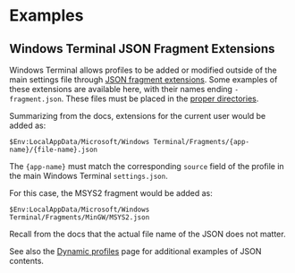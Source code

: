 # Examples

## Windows Terminal JSON Fragment Extensions

Windows Terminal allows profiles to be added or modified outside of the main
settings file through [JSON fragment extensions][winterm-json-fragment]. Some
examples of these extensions are available here, with their names ending
`-fragment.json`. These files must be placed in the [proper
directories][winterm-json-fragment-loc].

Summarizing from the docs, extensions for the current user would be added as:

`$Env:LocalAppData/Microsoft/Windows Terminal/Fragments/{app-name}/{file-name}.json`

The `{app-name}` must match the corresponding `source` field of the profile in
the main Windows Terminal `settings.json`.

For this case, the MSYS2 fragment would be added as:

`$Env:LocalAppData/Microsoft/Windows Terminal/Fragments/MinGW/MSYS2.json`

Recall from the docs that the actual file name of the JSON does not matter.

See also the [Dynamic profiles][winterm-dyn-profiles] page for additional
examples of JSON contents.

[winterm-json-fragment]: https://docs.microsoft.com/en-us/windows/terminal/json-fragment-extensions
[winterm-json-fragment-loc]: https://docs.microsoft.com/en-us/windows/terminal/json-fragment-extensions#applications-installed-from-the-web
[winterm-dyn-profiles]: https://docs.microsoft.com/en-us/windows/terminal/dynamic-profiles
